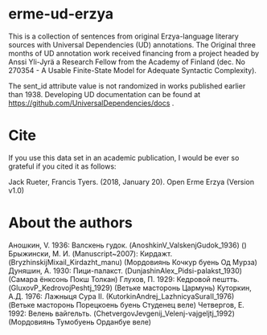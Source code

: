 # erme-ud-erzya
This is a collection of sentences from original Erzya-language literary sources with Universal Dependencies (UD) annotations. The Original three months of UD annotation work received financing from a project headed by Anssi Yli-Jyrä a Research Fellow from the Academy of Finland (dec. No 270354 - A Usable Finite-State Model for Adequate Syntactic Complexity).

The sent_id attribute value is not randomized in works published earlier than 1938. Developing UD documentation can be found at https://github.com/UniversalDependencies/docs .

# Cite
If you use this data set in an academic publication, I would be ever so grateful if you cited it as follows:

Jack Rueter, Francis Tyers. (2018, January 20). Open Erme Erzya (Version v1.0) 


# About the authors
Аношкин, V. 1936: Валскень гудок. (AnoshkinV_ValskenjGudok_1936) ()
Брыжински, М. И. (Manuscript~2007): Кирдажт. (BryzhinskijMixail_Kirdazht_manu) (Мордовиянь Кочкур буень Од Мурза)
Дуняшин, А. 1930: Пици-палакст. (DunjashinAlex_Pidsi-palakst_1930) (Самара ёнксонь Покш Толкан)
Глухов, П. 1929: Кедровой пештть. (GluxovP_KedrovojPeshtj_1929) (Ветьке масторонь Цармунь)
Куторкин, А.Д. 1976: Лажныця Сура II. (KutorkinAndrej_LazhnicyaSuraII_1976) (Ветьке масторонь Порецкоень буень Студенец веле)
Четвергов, Е. 1992: Велень вайгельть. (ChetvergovJevgenij_Velenj-vajgeljtj_1992) (Мордовиянь Тумобуень Орданбуе веле)
